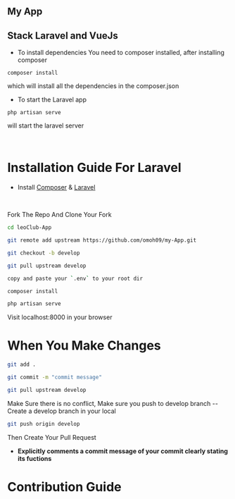 ## My App
## Stack Laravel and VueJs

 - To install dependencies
 You need to composer installed, after installing composer

```
composer install

```
which will install all the dependencies in the composer.json

- To start the Laravel app
```
php artisan serve

```
will start the laravel server



<br>

# Installation Guide For Laravel

- Install [Composer](https://getcomposer.org) &  [Laravel](https://laravel.com)
 <br>



Fork The Repo And Clone Your Fork

```bash
cd leoClub-App
```
```bash
git remote add upstream https://github.com/omoh09/my-App.git
```

```bash
git checkout -b develop
```

```bash
git pull upstream develop
```

```bash
copy and paste your `.env` to your root dir
```

```bash
composer install
```

```bash
php artisan serve
```


Visit localhost:8000 in your browser


# When You Make Changes 

```bash
git add .
```

```bash
git commit -m "commit message"
```
```bash
git pull upstream develop
```
Make Sure there is no conflict, 
Make sure you push to develop branch -- Create a develop branch in your local

```bash
git push origin develop
```
Then Create Your Pull Request

- **Explicitly comments a commit message of your commit clearly stating its fuctions** <br>



# Contribution Guide
